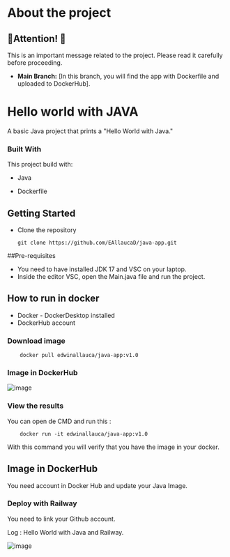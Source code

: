 # About the project
## **🚨Attention! 🚨**

This is an important message related to the project. Please read it carefully before proceeding.

- **Main Branch:** [In this branch, you will find the app with Dockerfile and uploaded to DockerHub].

# Hello world with JAVA

A basic Java project that prints a "Hello World with Java."
### Built With

This project build with:
 * Java
 
 * Dockerfile


## Getting Started
* Clone the repository

    ```
    git clone https://github.com/EAllaucaD/java-app.git
    ```


##Pre-requisites

* You need to have installed JDK 17 and VSC on your laptop.
* Inside the editor VSC, open the Main.java file and run the project.



## How to run in docker

* Docker - DockerDesktop installed
* DockerHub account

### Download image
```
    docker pull edwinallauca/java-app:v1.0
```
### Image in DockerHub

![image](https://github.com/user-attachments/assets/b355007c-5107-4302-b36f-32f1d6db5e48)

### View the results
You can open de CMD and run this :
```
    docker run -it edwinallauca/java-app:v1.0
```
With this command you will verify that you have the image in your docker.

## Image in DockerHub

You need account in Docker Hub and update your Java Image.


### Deploy with Railway
You need to link your Github account.

Log : Hello World with Java and Railway.

![image](https://github.com/user-attachments/assets/4e10a118-9a84-4bcb-a458-1a524bb20fcb)
